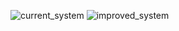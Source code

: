 ![current_system](https://github.com/user-attachments/assets/62ee413f-0e28-471f-a45f-cb0d5ad09368)
![improved_system](https://github.com/user-attachments/assets/7206f38b-989d-4711-b375-660a3e844fc5)
